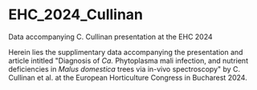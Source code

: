 # EHC_2024_Cullinan
Data accompanying C. Cullinan presentation at the EHC 2024 

Herein lies the supplimentary data accompanying the presentation and article intitled "Diagnosis of _Ca._ Phytoplasma mali infection, and nutrient deficiencies in _Malus domestica_ trees via in-vivo spectroscopy" by C. Cullinan et al. at the European Horticulture Congress in Bucharest 2024.  
